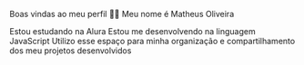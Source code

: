 Boas vindas ao meu perfil 💙💙
Meu nome é Matheus Oliveira

Estou estudando na Alura
Estou me desenvolvendo na linguagem JavaScript
Utilizo esse espaço para minha organização e compartilhamento dos meu projetos desenvolvidos
